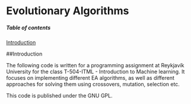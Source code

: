 Evolutionary Algorithms
=====================

##### Table of contents

[Introduction](#intro)



<a name="intro" />
##Introduction

The following code is written for a programming assignment at Reykjavík University for the class T-504-ITML - Introduction to Machine learning.
It focuses on implementing different EA algorithms, as well as different
approaches for solving them using crossovers, mutation, selection etc.

This code is published under the GNU GPL.